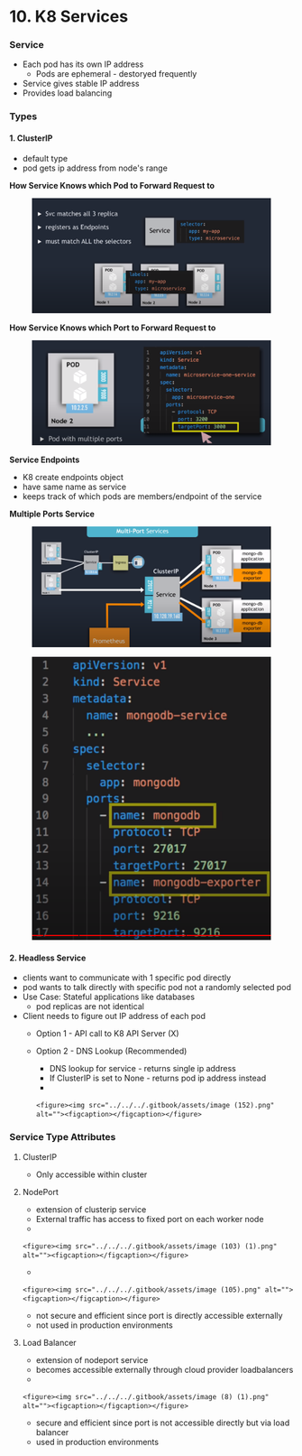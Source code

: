 # 10. K8 Services

### Service

* Each pod has its own IP address
  * Pods are ephemeral - destoryed frequently
* Service gives stable IP address
* Provides load balancing



### Types

#### 1. ClusterIP

* default type
* pod gets ip address from node's range

**How Service Knows which Pod to Forward Request to**

<figure><img src="../../../.gitbook/assets/image (142).png" alt=""><figcaption></figcaption></figure>

**How Service Knows which Port to Forward Request to**

<figure><img src="../../../.gitbook/assets/image (137).png" alt=""><figcaption></figcaption></figure>

**Service Endpoints**

* K8 create endpoints object
* have same name as service
* keeps track of which pods are members/endpoint of the service

**Multiple Ports Service**

<figure><img src="../../../.gitbook/assets/image (160).png" alt=""><figcaption></figcaption></figure>

<figure><img src="../../../.gitbook/assets/image (120).png" alt=""><figcaption></figcaption></figure>

#### 2. Headless Service

* clients want to communicate with 1 specific pod directly
* pod wants to talk directly with specific pod not a randomly selected pod
* Use Case: Stateful applications like databases
  * pod replicas are not identical
* Client needs to figure out IP address of each pod
  * Option 1 - API call to K8 API Server (X)
  * Option 2 - DNS Lookup (Recommended)
    * DNS lookup for service - returns single ip address
    * If ClusterIP is set to None - returns pod ip address instead
    *

        <figure><img src="../../../.gitbook/assets/image (152).png" alt=""><figcaption></figcaption></figure>



### Service Type Attributes

1. ClusterIP
   * Only accessible within cluster
2. NodePort
   * extension of clusterip service
   * External traffic has access to fixed port on each worker node
   *

       <figure><img src="../../../.gitbook/assets/image (103) (1).png" alt=""><figcaption></figcaption></figure>
   *

       <figure><img src="../../../.gitbook/assets/image (105).png" alt=""><figcaption></figcaption></figure>
   * not secure and efficient since port is directly accessible externally
   * not used in production environments
3. Load Balancer
   * extension of nodeport service
   * becomes accessible externally through cloud provider loadbalancers
   *

       <figure><img src="../../../.gitbook/assets/image (8) (1).png" alt=""><figcaption></figcaption></figure>
   * secure and efficient since port is not accessible directly but via load balancer
   * used in production environments

